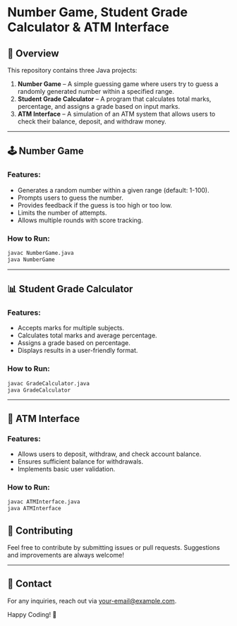# Number Game, Student Grade Calculator & ATM Interface

## 📌 Overview
This repository contains three Java projects:

1. **Number Game** – A simple guessing game where users try to guess a randomly generated number within a specified range.
2. **Student Grade Calculator** – A program that calculates total marks, percentage, and assigns a grade based on input marks.
3. **ATM Interface** – A simulation of an ATM system that allows users to check their balance, deposit, and withdraw money.

---

## 🕹 Number Game
### Features:
- Generates a random number within a given range (default: 1-100).
- Prompts users to guess the number.
- Provides feedback if the guess is too high or too low.
- Limits the number of attempts.
- Allows multiple rounds with score tracking.

### How to Run:
```sh
javac NumberGame.java
java NumberGame
```

---

## 📊 Student Grade Calculator
### Features:
- Accepts marks for multiple subjects.
- Calculates total marks and average percentage.
- Assigns a grade based on percentage.
- Displays results in a user-friendly format.

### How to Run:
```sh
javac GradeCalculator.java
java GradeCalculator
```

---

## 🏦 ATM Interface
### Features:
- Allows users to deposit, withdraw, and check account balance.
- Ensures sufficient balance for withdrawals.
- Implements basic user validation.

### How to Run:
```sh
javac ATMInterface.java
java ATMInterface
```
## 🤝 Contributing
Feel free to contribute by submitting issues or pull requests. Suggestions and improvements are always welcome!

---

## 📧 Contact
For any inquiries, reach out via [your-email@example.com](mailto:your-email@example.com).

Happy Coding! 🚀

